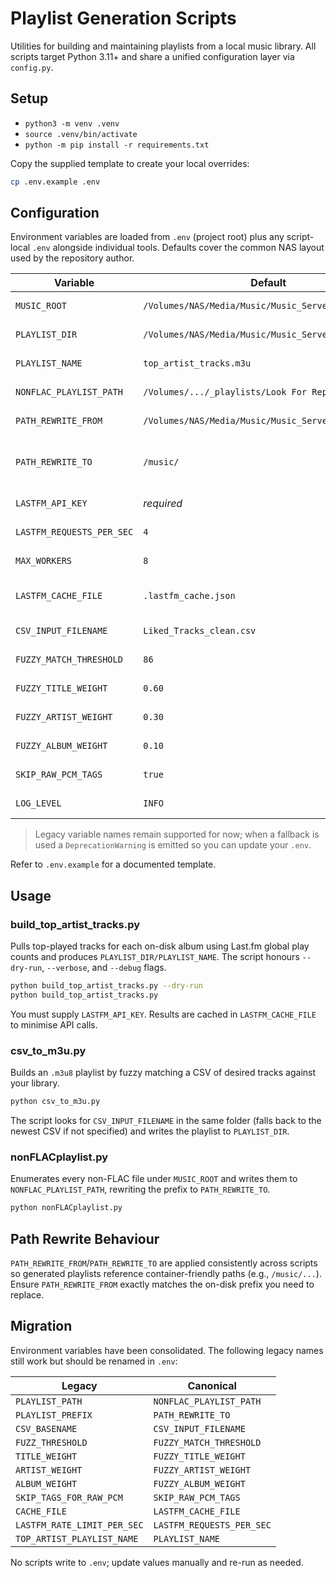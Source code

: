# Playlist Generation Scripts

Utilities for building and maintaining playlists from a local music library. All scripts target Python 3.11+ and share a unified configuration layer via `config.py`.

## Setup
- `python3 -m venv .venv`
- `source .venv/bin/activate`
- `python -m pip install -r requirements.txt`

Copy the supplied template to create your local overrides:

```bash
cp .env.example .env
```

## Configuration
Environment variables are loaded from `.env` (project root) plus any script-local `.env` alongside individual tools. Defaults cover the common NAS layout used by the repository author.

| Variable | Default | Description |
| --- | --- | --- |
| `MUSIC_ROOT` | `/Volumes/NAS/Media/Music/Music_Server/` | Root directory containing the music library. |
| `PLAYLIST_DIR` | `/Volumes/NAS/Media/Music/Music_Server/_playlists/` | Destination folder for generated playlists. |
| `PLAYLIST_NAME` | `top_artist_tracks.m3u` | Output filename for `build_top_artist_tracks.py`. |
| `NONFLAC_PLAYLIST_PATH` | `/Volumes/.../_playlists/Look For Replacment.m3u` | Destination playlist for `nonFLACplaylist.py`. |
| `PATH_REWRITE_FROM` | `/Volumes/NAS/Media/Music/Music_Server/` | Absolute prefix to replace when writing playlist entries. |
| `PATH_REWRITE_TO` | `/music/` | Replacement prefix; ensures playlists work inside containers or remote players. |
| `LASTFM_API_KEY` | _required_ | Last.fm API key used by `build_top_artist_tracks.py`. |
| `LASTFM_REQUESTS_PER_SEC` | `4` | Rate limit for Last.fm API calls. |
| `MAX_WORKERS` | `8` | Thread pool size for concurrent Last.fm lookups. |
| `LASTFM_CACHE_FILE` | `.lastfm_cache.json` | JSON cache (relative paths resolve against the project root). |
| `CSV_INPUT_FILENAME` | `Liked_Tracks_clean.csv` | Default CSV file for `csv_to_m3u.py`. |
| `FUZZY_MATCH_THRESHOLD` | `86` | Minimum RapidFuzz score to accept a match. |
| `FUZZY_TITLE_WEIGHT` | `0.60` | Weight given to the title score. |
| `FUZZY_ARTIST_WEIGHT` | `0.30` | Weight given to the artist score. |
| `FUZZY_ALBUM_WEIGHT` | `0.10` | Weight given to the album score. |
| `SKIP_RAW_PCM_TAGS` | `true` | Skip tag reads for WAV/AIFF during indexing. |
| `LOG_LEVEL` | `INFO` | Baseline log level (CLI flags still override at runtime). |

> Legacy variable names remain supported for now; when a fallback is used a `DeprecationWarning` is emitted so you can update your `.env`.

Refer to `.env.example` for a documented template.

## Usage

### build_top_artist_tracks.py
Pulls top-played tracks for each on-disk album using Last.fm global play counts and produces `PLAYLIST_DIR/PLAYLIST_NAME`. The script honours `--dry-run`, `--verbose`, and `--debug` flags.

```bash
python build_top_artist_tracks.py --dry-run
python build_top_artist_tracks.py
```

You must supply `LASTFM_API_KEY`. Results are cached in `LASTFM_CACHE_FILE` to minimise API calls.

### csv_to_m3u.py
Builds an `.m3u8` playlist by fuzzy matching a CSV of desired tracks against your library.

```bash
python csv_to_m3u.py
```

The script looks for `CSV_INPUT_FILENAME` in the same folder (falls back to the newest CSV if not specified) and writes the playlist to `PLAYLIST_DIR`.

### nonFLACplaylist.py
Enumerates every non-FLAC file under `MUSIC_ROOT` and writes them to `NONFLAC_PLAYLIST_PATH`, rewriting the prefix to `PATH_REWRITE_TO`.

```bash
python nonFLACplaylist.py
```

## Path Rewrite Behaviour
`PATH_REWRITE_FROM`/`PATH_REWRITE_TO` are applied consistently across scripts so generated playlists reference container-friendly paths (e.g., `/music/...`). Ensure `PATH_REWRITE_FROM` exactly matches the on-disk prefix you need to replace.

## Migration
Environment variables have been consolidated. The following legacy names still work but should be renamed in `.env`:

| Legacy | Canonical |
| --- | --- |
| `PLAYLIST_PATH` | `NONFLAC_PLAYLIST_PATH` |
| `PLAYLIST_PREFIX` | `PATH_REWRITE_TO` |
| `CSV_BASENAME` | `CSV_INPUT_FILENAME` |
| `FUZZ_THRESHOLD` | `FUZZY_MATCH_THRESHOLD` |
| `TITLE_WEIGHT` | `FUZZY_TITLE_WEIGHT` |
| `ARTIST_WEIGHT` | `FUZZY_ARTIST_WEIGHT` |
| `ALBUM_WEIGHT` | `FUZZY_ALBUM_WEIGHT` |
| `SKIP_TAGS_FOR_RAW_PCM` | `SKIP_RAW_PCM_TAGS` |
| `CACHE_FILE` | `LASTFM_CACHE_FILE` |
| `LASTFM_RATE_LIMIT_PER_SEC` | `LASTFM_REQUESTS_PER_SEC` |
| `TOP_ARTIST_PLAYLIST_NAME` | `PLAYLIST_NAME` |

No scripts write to `.env`; update values manually and re-run as needed.
